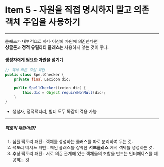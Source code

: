 # Item 5 - 자원을 직접 명시하지 말고 의존 객체 주입을 사용하기
---

클래스가 내부적으로 하나 이상의 자원에 의존한다면  
**싱글톤**과 **정적 유틸리티 클래스**는 사용하지 않는 것이 좋다.

<!-- 구체적인 이유에 대해 알아보기 -->


#### 생성자에게 필요한 자원을 넘기기
```java
// 객체 의존 주입 패턴
public class SpellChecker {
	private final Lexicon dic;

	public SpellChecker(Lexion dic) {
		this.dic = Object.requireNonNull(dic);
	}
}
```

* 생성자, 정적팩터리, 빌더 모두 똑같이 적용 가능

----

##### 팩토리 패턴이란?
1) 심플 팩토리 패턴 : 객체를 생성하는 클래스를 따로 분리하여 두는 것.
2) 팩토리 메서드 패턴 : 메인 클래스를 상속한 **서브클래스** 에서 객체를 생성하는 것.
3) 추상 팩토리 패턴 : 서로 의존 관계에 있는 객체들의 조합을 만드는 인터페이스를 제공하는 것


